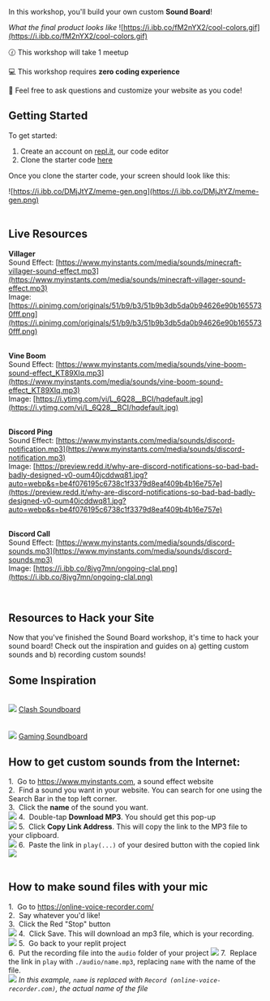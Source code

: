 In this workshop, you'll build your own custom **Sound Board**!

_What the final product looks like_
![https://i.ibb.co/fM2nYX2/cool-colors.gif](https://i.ibb.co/fM2nYX2/cool-colors.gif)

🕜 This workshop will take 1 meetup

💻 This workshop requires **zero coding experience**

👋 Feel free to ask questions and customize your website as you code!

## Getting Started

To get started:

1. Create an account on <a href="https://repl.it" target="_blank">repl.it</a>, our code editor
2. Clone the starter code <a href="https://replit.com/@342fh823fh8/Sound-Board-Starter-Code" target="_blank">here</a>

Once you clone the starter code, your screen should look like this:

![https://i.ibb.co/DMjJtYZ/meme-gen.png](https://i.ibb.co/DMjJtYZ/meme-gen.png)
<br>
<br>

## Live Resources

**Villager**<br/>
Sound Effect: [https://www.myinstants.com/media/sounds/minecraft-villager-sound-effect.mp3](https://www.myinstants.com/media/sounds/minecraft-villager-sound-effect.mp3)<br/>
Image: [https://i.pinimg.com/originals/51/b9/b3/51b9b3db5da0b94626e90b1655730fff.png](https://i.pinimg.com/originals/51/b9/b3/51b9b3db5da0b94626e90b1655730fff.png)<br/><br/>


**Vine Boom**<br/>
Sound Effect: [https://www.myinstants.com/media/sounds/vine-boom-sound-effect_KT89XIq.mp3](https://www.myinstants.com/media/sounds/vine-boom-sound-effect_KT89XIq.mp3)<br/>
Image: [https://i.ytimg.com/vi/L_6Q28__BCI/hqdefault.jpg](https://i.ytimg.com/vi/L_6Q28__BCI/hqdefault.jpg)<br/><br/>


**Discord Ping**<br/>
Sound Effect: [https://www.myinstants.com/media/sounds/discord-notification.mp3](https://www.myinstants.com/media/sounds/discord-notification.mp3)<br/>
Image: [https://preview.redd.it/why-are-discord-notifications-so-bad-bad-badly-designed-v0-oum40jcddwq81.jpg?auto=webp&s=be4f076195c6738c1f3379d8eaf409b4b16e757e](https://preview.redd.it/why-are-discord-notifications-so-bad-bad-badly-designed-v0-oum40jcddwq81.jpg?auto=webp&s=be4f076195c6738c1f3379d8eaf409b4b16e757e)<br/><br/>


**Discord Call**<br/>
Sound Effect: [https://www.myinstants.com/media/sounds/discord-sounds.mp3](https://www.myinstants.com/media/sounds/discord-sounds.mp3)<br/>
Image: [https://i.ibb.co/8jvg7mn/ongoing-clal.png](https://i.ibb.co/8jvg7mn/ongoing-clal.png)<br/>

<br/>

## Resources to Hack your Site
Now that you've finished the Sound Board workshop, it's time to hack your sound board! Check out the inspiration and guides on a) getting custom sounds and b) recording custom sounds!

## Some Inspiration
<br/>

<img src="https://i.ibb.co/hLLC0gz/clash-sb-1.png">
<a href="https://Basic-SoundBoard.342fh823fh8.repl.co" target="_blank">Clash Soundboard</a><br/><br/>
<br/>
<img src="https://i.ibb.co/pQKBnn7/gaming-sb.png">
<a href="https://Live-Completed-Images.342fh823fh8.repl.co" target="_blank">Gaming Soundboard</a>

<br/>

## How to get custom sounds from the Internet:

1.&nbsp; Go to <a target="_blank" href="https://www.myinstants.com/en/categories/sound%20effects/">https://www.myinstants.com</a>, a sound effect website<br/>
2.&nbsp; Find a sound you want in your website. You can search for one using the Search Bar in the top left corner.<br/>
3.&nbsp; Click the **name** of the sound you want.<br/>
<img src="https://i.ibb.co/1vcGzLW/click-here.png">
4.&nbsp; Double-tap **Download MP3**. You should get this pop-up<br/>
<img src="https://i.ibb.co/x6tt1tX/download-mp3.png">
5.&nbsp; Click **Copy Link Address**. This will copy the link to the MP3 file to your clipboard.<br/>
<img src="https://i.ibb.co/1QPvSmP/link.png">
6.&nbsp; Paste the link in `play(...)` of your desired button with the copied link<br/>
<img src="https://i.ibb.co/dbP2gLW/pasted-link.png">
<br/>
<br/>

## How to make sound files with your mic

1.&nbsp; Go to <a target="_blank" href="https://online-voice-recorder.com/">https://online-voice-recorder.com/</a><br/>
2.&nbsp; Say whatever you'd like!<br/>
3.&nbsp; Click the Red "Stop" button <br/>
<img src="https://i.ibb.co/0Z1h4bL/stop-bntn.png">
4.&nbsp; Click Save. This will download an mp3 file, which is your recording.<br/>
<img src="https://i.ibb.co/vJDcPrN/save-btn.png">
5.&nbsp; Go back to your replit project<br/>
6.&nbsp; Put the recording file into the `audio` folder of your project
<img src="https://i.ibb.co/NsWprGL/audio-folder.png">
7.&nbsp; Replace the link in `play` with `./audio/name.mp3`, replacing `name` with the name of the file.<br/>
<img src="https://i.ibb.co/7vVDX82/online-voice.png">
<i>In this example, `name` is replaced with `Record (online-voice-recorder.com)`, the actual name of the file</i>

<br/>
<br/>
<br/>
<br/>
